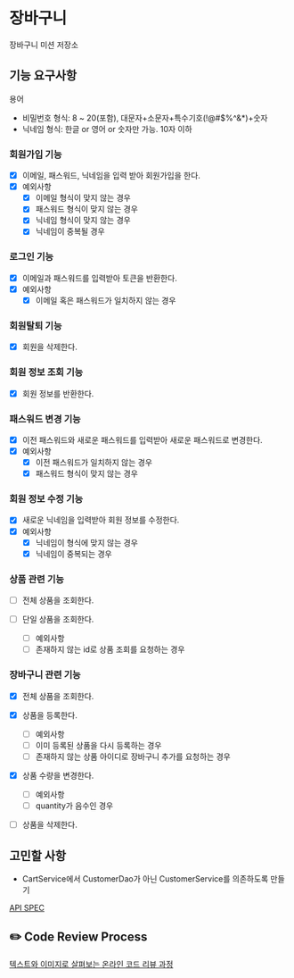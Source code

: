 # 장바구니

장바구니 미션 저장소

## 기능 요구사항

용어

* 비밀번호 형식: 8 ~ 20(포함), 대문자+소문자+특수기호(!@#$%^&*)+숫자
* 닉네임 형식: 한글 or 영어 or 숫자만 가능. 10자 이하

### 회원가입 기능

- [x] 이메일, 패스워드, 닉네임을 입력 받아 회원가입을 한다.
- [x] 예외사항
    - [x] 이메일 형식이 맞지 않는 경우
    - [x] 패스워드 형식이 맞지 않는 경우
    - [x] 닉네임 형식이 맞지 않는 경우
    - [x] 닉네임이 중복될 경우

### 로그인 기능 
- [x] 이메일과 패스워드를 입력받아 토큰을 반환한다.
- [x] 예외사항
  - [x] 이메일 혹은 패스워드가 일치하지 않는 경우

### 회원탈퇴 기능
- [X] 회원을 삭제한다.

### 회원 정보 조회 기능
- [x] 회원 정보를 반환한다.

### 패스워드 변경 기능
- [x] 이전 패스워드와 새로운 패스워드를 입력받아 새로운 패스워드로 변경한다.
- [x] 예외사항
  - [x] 이전 패스워드가 일치하지 않는 경우
  - [x] 패스워드 형식이 맞지 않는 경우

### 회원 정보 수정 기능
- [x] 새로운 닉네임을 입력받아 회원 정보를 수정한다.
- [x] 예외사항
  - [x] 닉네임이 형식에 맞지 않는 경우
  - [x] 닉네임이 중복되는 경우

### 상품 관련 기능

- [ ] 전체 상품을 조회한다.

- [ ] 단일 상품을 조회한다.
  - [ ] 예외사항
  - [ ] 존재하지 않는 id로 상품 조회를 요청하는 경우

### 장바구니 관련 기능

- [x] 전체 상품을 조회한다.

- [x] 상품을 등록한다.
  - [ ] 예외사항
  - [ ] 이미 등록된 상품을 다시 등록하는 경우
  - [ ] 존재하지 않는 상품 아이디로 장바구니 추가를 요청하는 경우

- [x] 상품 수량을 변경한다.
  - [ ] 예외사항
  - [ ] quantity가 음수인 경우

- [ ] 상품을 삭제한다.


## 고민할 사항

* CartService에서 CustomerDao가 아닌 CustomerService를 의존하도록 만들기 

[API SPEC](https://www.notion.so/awesomeo184/API-SPEC-50fd99cc2ca9486ca5b83ed1958b6a6f)

## ✏️ Code Review Process

[텍스트와 이미지로 살펴보는 온라인 코드 리뷰 과정](https://github.com/next-step/nextstep-docs/tree/master/codereview)
